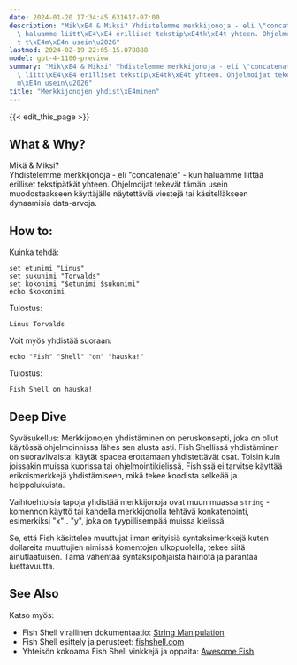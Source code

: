 ```yaml
---
date: 2024-01-20 17:34:45.631617-07:00
description: "Mik\xE4 & Miksi? Yhdistelemme merkkijonoja - eli \"concatenate\" - kun\
  \ haluamme liitt\xE4\xE4 erilliset tekstip\xE4tk\xE4t yhteen. Ohjelmoijat tekev\xE4\
  t t\xE4m\xE4n usein\u2026"
lastmod: 2024-02-19 22:05:15.878888
model: gpt-4-1106-preview
summary: "Mik\xE4 & Miksi? Yhdistelemme merkkijonoja - eli \"concatenate\" - kun haluamme\
  \ liitt\xE4\xE4 erilliset tekstip\xE4tk\xE4t yhteen. Ohjelmoijat tekev\xE4t t\xE4\
  m\xE4n usein\u2026"
title: "Merkkijonojen yhdist\xE4minen"
---
```


{{< edit_this_page >}}

## What & Why?
Mikä & Miksi?  
Yhdistelemme merkkijonoja - eli "concatenate" - kun haluamme liittää erilliset tekstipätkät yhteen. Ohjelmoijat tekevät tämän usein muodostaakseen käyttäjälle näytettäviä viestejä tai käsitelläkseen dynaamisia data-arvoja.

## How to:
Kuinka tehdä:
```Fish Shell
set etunimi "Linus"
set sukunimi "Torvalds"
set kokonimi "$etunimi $sukunimi"
echo $kokonimi
```
Tulostus:
```
Linus Torvalds
```

Voit myös yhdistää suoraan:
```Fish Shell
echo "Fish" "Shell" "on" "hauska!"
```
Tulostus:
```
Fish Shell on hauska!
```

## Deep Dive
Syväsukellus:
Merkkijonojen yhdistäminen on peruskonsepti, joka on ollut käytössä ohjelmoinnissa lähes sen alusta asti. Fish Shellissä yhdistäminen on suoraviivaista: käytät spacea erottamaan yhdistettävät osat. Toisin kuin joissakin muissa kuorissa tai ohjelmointikielissä, Fishissä ei tarvitse käyttää erikoismerkkejä yhdistämiseen, mikä tekee koodista selkeää ja helppolukuista.

Vaihtoehtoisia tapoja yhdistää merkkijonoja ovat muun muassa `string` -komennon käyttö tai kahdella merkkijonolla tehtävä konkatenointi, esimerkiksi "x" . "y", joka on tyypillisempää muissa kielissä.

Se, että Fish käsittelee muuttujat ilman erityisiä syntaksimerkkejä kuten dollareita muuttujien nimissä komentojen ulkopuolella, tekee siitä ainutlaatuisen. Tämä vähentää syntaksipohjaista häiriötä ja parantaa luettavuutta.

## See Also
Katso myös:

- Fish Shell virallinen dokumentaatio: [String Manipulation](https://fishshell.com/docs/current/index.html#syntax-string)
- Fish Shell esittely ja perusteet: [fishshell.com](https://fishshell.com)
- Yhteisön kokoama Fish Shell vinkkejä ja oppaita: [Awesome Fish](https://github.com/jorgebucaran/awesome.fish)
